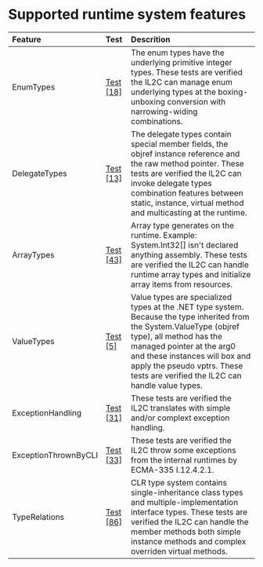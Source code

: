 # Supported runtime system features


Feature | Test | Descrition
|:---|:---|:---|
| EnumTypes | [Test [18]](tests/IL2C.Core.Test.Target/RuntimeSystems/EnumTypes) | The enum types have the underlying primitive integer types. These tests are verified the IL2C can manage enum underlying types at the boxing-unboxing conversion with narrowing-widing combinations. |
| DelegateTypes | [Test [13]](tests/IL2C.Core.Test.Target/RuntimeSystems/DelegateTypes) | The delegate types contain special member fields, the objref instance reference and the raw method pointer. These tests are verified the IL2C can invoke delegate types combination features between static, instance, virtual method and multicasting at the runtime. |
| ArrayTypes | [Test [43]](tests/IL2C.Core.Test.Target/RuntimeSystems/ArrayTypes) | Array type generates on the runtime. Example: System.Int32[] isn't declared anything assembly. These tests are verified the IL2C can handle runtime array types and initialize array items from resources. |
| ValueTypes | [Test [5]](tests/IL2C.Core.Test.Target/RuntimeSystems/ValueTypes) | Value types are specialized types at the .NET type system. Because the type inherited from the System.ValueType (objref type), all method has the managed pointer at the arg0 and these instances will box and apply the pseudo vptrs. These tests are verified the IL2C can handle value types. |
| ExceptionHandling | [Test [31]](tests/IL2C.Core.Test.Target/RuntimeSystems/ExceptionHandling) | These tests are verified the IL2C translates with simple and/or complext exception handling. |
| ExceptionThrownByCLI | [Test [33]](tests/IL2C.Core.Test.Target/RuntimeSystems/ExceptionThrownByCLI) | These tests are verified the IL2C throw some exceptions from the internal runtimes by ECMA-335 I.12.4.2.1. |
| TypeRelations | [Test [86]](tests/IL2C.Core.Test.Target/RuntimeSystems/TypeRelations) | CLR type system contains single-inheritance class types and multiple-implementation interface types. These tests are verified the IL2C can handle the member methods both simple instance methods and complex overriden virtual methods. |
